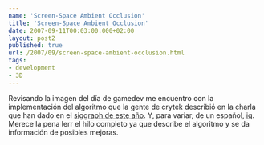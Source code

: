 ```yaml
---
name: 'Screen-Space Ambient Occlusion'
title: 'Screen-Space Ambient Occlusion'
date: 2007-09-11T00:03:00.000+02:00
layout: post2
published: true
url: /2007/09/screen-space-ambient-occlusion.html
tags: 
- development
- 3D
---
```


Revisando la imagen del día de gamedev me encuentro con la implementación del algoritmo que la gente de crytek describió en la charla que han dado en el [siggraph de este año](http://delivery.acm.org/10.1145/1290000/1281671/p97-mittring.pdf?key1=1281671&key2=9942678811&coll=ACM&dl=ACM&CFID=15151515&CFTOKEN=6184618). Y, para variar, de un español, [iq](http://rgba.scenesp.org/iq/). Merece la pena lerr el hilo completo ya que describe el algoritmo y se da información de posibles mejoras.